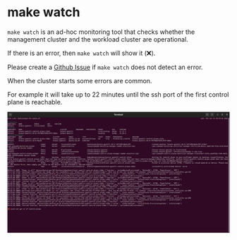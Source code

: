 # make watch

`make watch` is an ad-hoc monitoring tool that checks whether the management cluster and the workload cluster 
are operational.

If there is an error, then `make watch` will show it (❌). 

Please create a [Github Issue](https://github.com/hivelocity/cluster-api-provider-hivelocity/issues) if `make watch` does not detect an error.

When the cluster starts some errors are common.

For example it will take up to 22 minutes until the ssh port of the first control plane is reachable.

![make watch](./make-watch.png)


